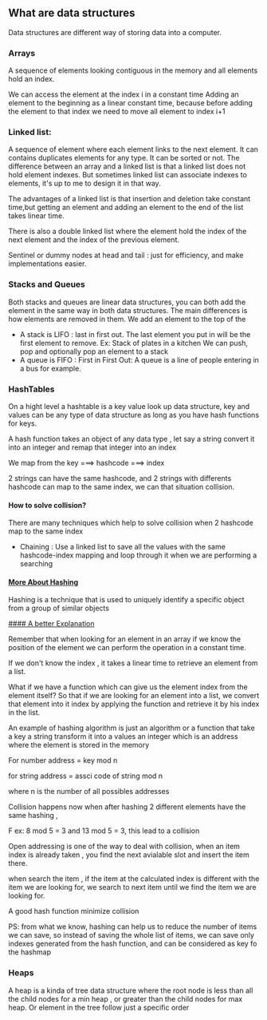 ## What are data structures

Data structures are different way of storing data into a computer.

### Arrays
A sequence of elements looking contiguous in the memory and all elements hold an index.

We can access the element at the index i in  a constant time
Adding an element to the beginning as a linear constant time, because before adding the element to that index we need to move all element to index i+1

### Linked list:

A sequence of element where each element links to the next element.
It can contains duplicates elements for any type. 
It can be sorted or not.
The difference between an array and a linked list is that a linked list does not hold element indexes. But sometimes linked list can associate indexes to elements, it's up to me to design it in that way.

The advantages of a linked list is that insertion and deletion take constant time,but getting an element and adding an element to the end of the list takes linear time.

There is also a double linked list where the element hold the index of the next element and the index of the previous element. 

Sentinel or dummy nodes at head and tail : just for efficiency, and make implementations easier.

### Stacks and Queues

Both stacks and queues are linear data structures, you can both add the element in the same way in both data structures.
The main differences is how elements are removed in them.
We add an element to the top of the 
- A stack is LIFO : last in first out. 
The last element you put in will be the first element to remove.
Ex: Stack of plates in a kitchen
We can push, pop and optionally pop an element to a stack
- A queue is FIFO : First in First Out:
A queue is a line of people entering in a bus for example.

### HashTables


On a hight level a hashtable is a key value look up data structure, key and values can be any type of data structure as long as you have hash functions for keys.

A hash function takes an object of any data type , let say a string convert it into an integer and remap that integer into an index

We map from the key ===> hashcode ===> index

2 strings can have the same hashcode, and 2 strings with differents hashcode can map to the same index, we can that situation collision.

#### How to solve collision?

There are many techniques which help to solve collision when 2 hashcode map to the same index

- Chaining : Use a linked list to save all the values with the same hashcode-index mapping and loop through it when we are performing a searching


#### [More About Hashing](https://www.hackerearth.com/practice/data-structures/hash-tables/basics-of-hash-tables/tutorial/)

Hashing is a technique that is used to uniquely identify a specific object from a group of similar objects

[#### A better Explanation](https://www.youtube.com/watch?v=KyUTuwz_b7Q)

Remember that when looking for an element in an array if we know the position of the element we can perform the operation in a constant time.

If we don't know the index , it takes a linear time to retrieve an element from a list.

What if we have a function which can give us the element index from the element itself?
So that if we are looking for an element into a list, we convert that element into it index by applying the function and retrieve it by his index in the list.


An example of  hashing algorithm is just an algorithm or a function that take a key a string transform it into a values an integer which is an address where the element is stored in the memory

For number address = key mod n

for string address = assci code of string mod n

where n is the number of all possibles addresses

Collision happens now when after hashing 2 different elements have the same hashing ,

F ex: 8 mod 5 = 3 and 13 mod 5 = 3, this lead to a collision

Open addressing is one of the way to deal with collision, when an item index is already taken , you find the next avialable slot and insert the item there.

when search the item , if the item at the calculated index is different with the item we are looking for, we search to next item until we find the item we are looking for.

A good hash function minimize collision


PS: from what we know, hashing can help us to reduce the number of items we can save, so instead of saving the whole list of items, we can save only indexes generated from the hash function, and can be considered as key fo the hashmap

### Heaps

A heap is a kinda of tree data structure where the root node is less than all the child nodes for a min heap , or greater than the child nodes for max heap.
Or element in the tree follow just a specific order 
